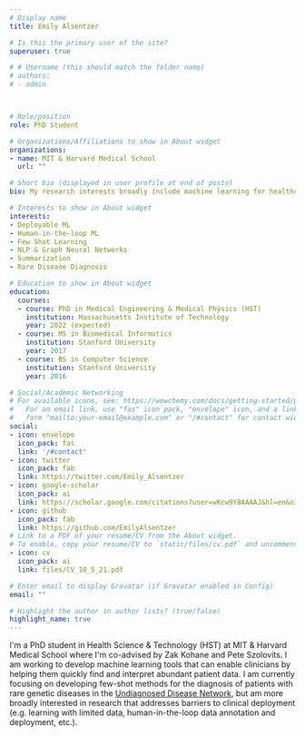 ```yaml
---
# Display name
title: Emily Alsentzer

# Is this the primary user of the site?
superuser: true

# # Username (this should match the folder name)
# authors:
# - admin



# Role/position
role: PhD Student

# Organizations/Affiliations to show in About widget
organizations:
- name: MIT & Harvard Medical School
  url: ""

# Short bio (displayed in user profile at end of posts)
bio: My research interests broadly include machine learning for healthcare.

# Interests to show in About widget
interests:
- Deployable ML
- Human-in-the-loop ML
- Few Shot Learning
- NLP & Graph Neural Networks
- Summarization
- Rare Disease Diagnosis

# Education to show in About widget
education:
  courses:
  - course: PhD in Medical Engineering & Medical Physics (HST)
    institution: Massachusetts Institute of Technology
    year: 2022 (expected)
  - course: MS in Biomedical Informatics
    institution: Stanford University
    year: 2017
  - course: BS in Computer Science
    institution: Stanford University
    year: 2016

# Social/Academic Networking
# For available icons, see: https://wowchemy.com/docs/getting-started/page-builder/#icons
#   For an email link, use "fas" icon pack, "envelope" icon, and a link in the
#   form "mailto:your-email@example.com" or "/#contact" for contact widget.
social:
- icon: envelope
  icon_pack: fas
  link: '/#contact'
- icon: twitter
  icon_pack: fab
  link: https://twitter.com/Emily_Alsentzer
- icon: google-scholar
  icon_pack: ai
  link: https://scholar.google.com/citations?user=wKcw9Y8AAAAJ&hl=en&oi=ao
- icon: github
  icon_pack: fab
  link: https://github.com/EmilyAlsentzer
# Link to a PDF of your resume/CV from the About widget.
# To enable, copy your resume/CV to `static/files/cv.pdf` and uncomment the lines below.
- icon: cv
  icon_pack: ai
  link: files/CV_10_5_21.pdf

# Enter email to display Gravatar (if Gravatar enabled in Config)
email: ""

# Highlight the author in author lists? (true/false)
highlight_name: true
---
```


I'm a PhD student in Health Science & Technology (HST) at MIT & Harvard Medical School where I'm co-advised by Zak Kohane and Pete Szolovits. I am working to develop machine learning tools that can enable clinicians by helping them quickly find and interpret abundant patient data. I am currently focusing on developing few-shot methods for the diagnosis of patients with rare genetic diseases in the [Undiagnosed Disease Network](https://undiagnosed.hms.harvard.edu/), but am more broadly interested in research that addresses barriers to clinical deployment (e.g. learning with limited data, human-in-the-loop data annotation and deployment, etc.). 


